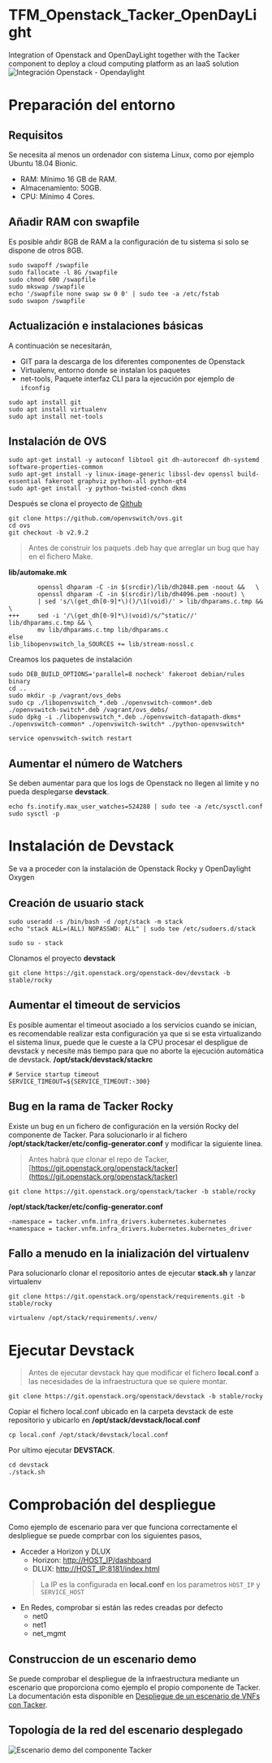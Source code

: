 # TFM_Openstack_Tacker_OpenDayLight
Integration of Openstack and OpenDayLight together with the Tacker component to deploy a cloud computing platform as an IaaS solution
![Integración Openstack - Opendaylight](https://raw.githubusercontent.com/vquilon/TFM_Openstack_Tacker_OpenDayLight/master/img/TFM.png)
# Preparación del entorno
## Requisitos
Se necesita al menos un ordenador con sistema Linux, como por ejemplo Ubuntu 18.04 Bionic.
* RAM: Mínimo 16 GB de RAM.
* Almacenamiento: 50GB.
* CPU: Mínimo 4 Cores.
## Añadir RAM con swapfile
Es posible añdir 8GB de RAM a la configuración de tu sistema si solo se dispone de otros 8GB.
```
sudo swapoff /swapfile
sudo fallocate -l 8G /swapfile
sudo chmod 600 /swapfile
sudo mkswap /swapfile
echo '/swapfile none swap sw 0 0' | sudo tee -a /etc/fstab
sudo swapon /swapfile
```
## Actualización e instalaciones básicas
A continuación se necesitarán,
* GIT para la descarga de los diferentes componentes de Openstack
* Virtualenv, entorno donde se instalan los paquetes
* net-tools, Paquete interfaz CLI para la ejecución por ejemplo de `ifconfig`

```
sudo apt install git
sudo apt install virtualenv
sudo apt install net-tools
```

## Instalación de OVS
```
sudo apt-get install -y autoconf libtool git dh-autoreconf dh-systemd software-properties-common 
sudo apt-get install -y linux-image-generic libssl-dev openssl build-essential fakeroot graphviz python-all python-qt4
sudo apt-get install -y python-twisted-conch dkms
```
Después se clona el proyecto de [Github](https://github.com/openvswitch/ovs.git)
```
git clone https://github.com/openvswitch/ovs.git
cd ovs
git checkout -b v2.9.2
```
> Antes de construir los paquets .deb hay que arreglar un bug que hay en el fichero Make.

**lib/automake.mk**
```
 		openssl dhparam -C -in $(srcdir)/lib/dh2048.pem -noout &&	\
 		openssl dhparam -C -in $(srcdir)/lib/dh4096.pem -noout)	\
 		| sed 's/\(get_dh[0-9]*\)()/\1(void)/' > lib/dhparams.c.tmp &&  \
+++ 	sed -i '/\(get_dh[0-9]*\)(void)/s/^static//' lib/dhparams.c.tmp && \
		mv lib/dhparams.c.tmp lib/dhparams.c
else
lib_libopenvswitch_la_SOURCES += lib/stream-nossl.c
```
Creamos los paquetes de instalación
```
sudo DEB_BUILD_OPTIONS='parallel=8 nocheck' fakeroot debian/rules binary
cd ..
sudo mkdir -p /vagrant/ovs_debs
sudo cp ./libopenvswitch_*.deb ./openvswitch-common*.deb ./openvswitch-switch*.deb /vagrant/ovs_debs/
sudo dpkg -i ./libopenvswitch_*.deb ./openvswitch-datapath-dkms* ./openvswitch-common* ./openvswitch-switch* ./python-openvswitch*
```

```
service openvswitch-switch restart
```
## Aumentar el número de Watchers
Se deben aumentar para que los logs de Openstack no llegen al limite y no pueda desplegarse **devstack**.
```
echo fs.inotify.max_user_watches=524288 | sudo tee -a /etc/sysctl.conf
sudo sysctl -p
```
# Instalación de Devstack
Se va a proceder con la instalación de Openstack Rocky y OpenDaylight Oxygen

## Creación de usuario stack
```
sudo useradd -s /bin/bash -d /opt/stack -m stack
echo "stack ALL=(ALL) NOPASSWD: ALL" | sudo tee /etc/sudoers.d/stack
```
```
sudo su - stack
```

Clonamos el proyecto **devstack**
```
git clone https://git.openstack.org/openstack-dev/devstack -b stable/rocky
```
## Aumentar el timeout de servicios
Es posible aumentar el timeout asociado a los servicios cuando se inician, es recomendable realizar esta configuración ya que si se esta virtualizando el sistema linux, puede que le cueste a la CPU procesar el despligue de devstack y necesite más tiempo para que no aborte la ejecución automática de devstack.
**/opt/stack/devstack/stackrc**
```
# Service startup timeout
SERVICE_TIMEOUT=${SERVICE_TIMEOUT:-300}
```
## Bug en la rama de Tacker Rocky
Existe un bug en un fichero de configuración en la versión Rocky del componente de Tacker. Para solucionarlo ir al fichero **/opt/stack/tacker/etc/config-generator.conf** y modificar la siguiente linea.
> Antes habrá que clonar el repo de Tacker, [https://git.openstack.org/openstack/tacker](https://git.openstack.org/openstack/tacker)

```
git clone https://git.openstack.org/openstack/tacker -b stable/rocky
```
**/opt/stack/tacker/etc/config-generator.conf**
```
-namespace = tacker.vnfm.infra_drivers.kubernetes.kubernetes
+namespace = tacker.vnfm.infra_drivers.kubernetes.kubernetes_driver
```
## Fallo a menudo en la inialización del virtualenv
Para solucionarlo clonar el repositorio antes de ejecutar **stack.sh** y lanzar virtualenv
```
git clone https://git.openstack.org/openstack/requirements.git -b stable/rocky
```
```
virtualenv /opt/stack/requirements/.venv/
```

# Ejecutar Devstack
> Antes de ejecutar devstack hay que modificar el fichero **local.conf** a las necesidades de la infraestructura que se quiere montar.
```
git clone https://git.openstack.org/openstack/devstack -b stable/rocky
```
Copiar el fichero local.conf ubicado en la carpeta devstack de este repositorio y ubicarlo en **/opt/stack/devstack/local.conf**
```
cp local.conf /opt/stack/devstack/local.conf
```
Por ultimo ejecutar **DEVSTACK**.
```
cd devstack
./stack.sh
```
# Comprobación del despliegue
Como ejemplo de escenario para ver que funciona correctamente el deslpliegue se puede comprbar con los siguientes pasos,
* Acceder a Horizon y DLUX
	* Horizon: [http://HOST_IP/dashboard](http://HOST_IP/dashboard)
	* DLUX: [http://HOST_IP:8181/index.html](http://HOST_IP:8181/index.html)
	> La IP es la configurada en **local.conf** en los parametros ``HOST_IP`` y ``SERVICE_HOST``
* En Redes, comprobar si están las redes creadas por defecto
	* net0
	* net1
	* net_mgmt
## Construccion de un escenario demo
Se puede comprobar el despliegue de la infraestructura mediante un escenario que proporciona como ejemplo el propio componente de Tacker. La documentación esta disponible en [Despliegue de un escenario de VNFs con Tacker](https://docs.openstack.org/tacker/latest/user/nsd_usage_guide.html).

## Topología de la red del escenario desplegado
![Escenario demo del componente Tacker](https://raw.githubusercontent.com/vquilon/TFM_Openstack_Tacker_OpenDayLight/master/img/topologia_red_escenario_demo.png)
